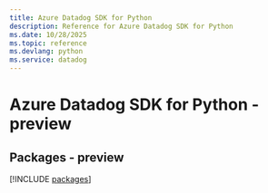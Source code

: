 ```yaml
---
title: Azure Datadog SDK for Python
description: Reference for Azure Datadog SDK for Python
ms.date: 10/28/2025
ms.topic: reference
ms.devlang: python
ms.service: datadog
---
```

# Azure Datadog SDK for Python - preview
## Packages - preview
[!INCLUDE [packages](datadog-index.md)]